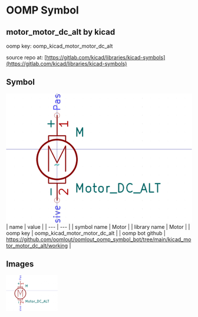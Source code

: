 # OOMP Symbol  
## motor_motor_dc_alt  by kicad  
  
oomp key: oomp_kicad_motor_motor_dc_alt  
  
source repo at: [https://gitlab.com/kicad/libraries/kicad-symbols](https://gitlab.com/kicad/libraries/kicad-symbols)  
## Symbol  
  
[![working.png](working_600.png)](working.png)  
| name | value | 
| --- | --- | 
| symbol name | Motor | 
| library name | Motor | 
| oomp key | oomp_kicad_motor_motor_dc_alt | 
| oomp bot github | https://github.com/oomlout/oomlout_oomp_symbol_bot/tree/main/kicad_motor_motor_dc_alt/working | 
## Images  
  
[![working.png](working_140.png)](working.png)  
